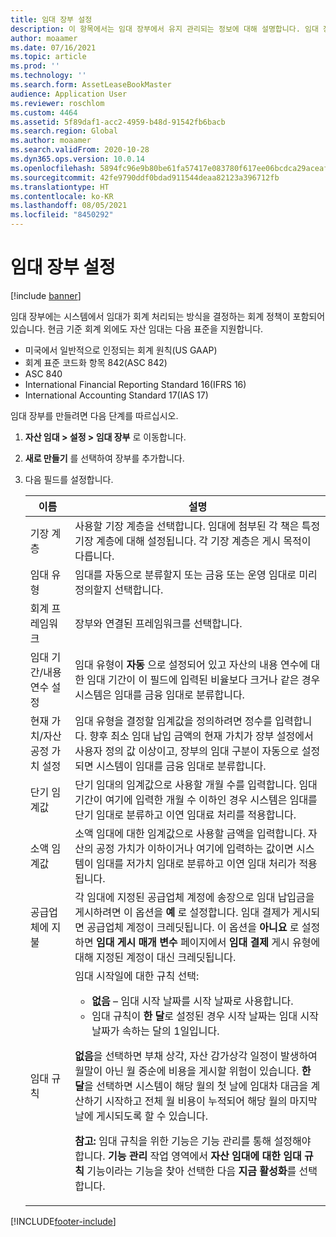 ```yaml
---
title: 임대 장부 설정
description: 이 항목에서는 임대 장부에서 유지 관리되는 정보에 대해 설명합니다. 임대 장부에는 시스템에서 임대가 회계 처리되는 방식을 결정하는 회계 정책이 포함되어 있습니다.
author: moaamer
ms.date: 07/16/2021
ms.topic: article
ms.prod: ''
ms.technology: ''
ms.search.form: AssetLeaseBookMaster
audience: Application User
ms.reviewer: roschlom
ms.custom: 4464
ms.assetid: 5f89daf1-acc2-4959-b48d-91542fb6bacb
ms.search.region: Global
ms.author: moaamer
ms.search.validFrom: 2020-10-28
ms.dyn365.ops.version: 10.0.14
ms.openlocfilehash: 5894fc96e9b80be61fa57417e083780f617ee06bcdca29aceaf164308d17dcda
ms.sourcegitcommit: 42fe9790ddf0bdad911544deaa82123a396712fb
ms.translationtype: HT
ms.contentlocale: ko-KR
ms.lasthandoff: 08/05/2021
ms.locfileid: "8450292"
---
```

# <a name="set-up-lease-books"></a>임대 장부 설정

[!include [banner](../includes/banner.md)]

임대 장부에는 시스템에서 임대가 회계 처리되는 방식을 결정하는 회계 정책이 포함되어 있습니다. 현금 기준 회계 외에도 자산 임대는 다음 표준을 지원합니다.

- 미국에서 일반적으로 인정되는 회계 원칙(US GAAP)
- 회계 표준 코드화 항목 842(ASC 842)
- ASC 840
- International Financial Reporting Standard 16(IFRS 16)
- International Accounting Standard 17(IAS 17)

임대 장부를 만들려면 다음 단계를 따르십시오.

1. **자산 임대 \> 설정 \> 임대 장부** 로 이동합니다.
2. **새로 만들기** 를 선택하여 장부를 추가합니다.
3. 다음 필드를 설정합니다.

    | 이름                                     | 설명 |
    |------------------------------------------|-------------|
    | 기장 계층                            | 사용할 기장 계층을 선택합니다. 임대에 첨부된 각 책은 특정 기장 계층에 대해 설정됩니다. 각 기장 계층은 게시 목적이 다릅니다. |
    | 임대 유형                               | 임대를 자동으로 분류할지 또는 금융 또는 운영 임대로 미리 정의할지 선택합니다. |
    | 회계 프레임워크                     | 장부와 연결된 프레임워크를 선택합니다. |
    | 임대 기간/내용 연수 설정          | 임대 유형이 **자동** 으로 설정되어 있고 자산의 내용 연수에 대한 임대 기간이 이 필드에 입력된 비율보다 크거나 같은 경우 시스템은 임대를 금융 임대로 분류합니다.  |
    | 현재 가치/자산 공정 가치 설정   | 임대 유형을 결정할 임계값을 정의하려면 정수를 입력합니다. 향후 최소 임대 납입 금액의 현재 가치가 장부 설정에서 사용자 정의 값 이상이고, 장부의 임대 구분이 자동으로 설정되면 시스템이 임대를 금융 임대로 분류합니다. |
    | 단기 임계값                     | 단기 임대의 임계값으로 사용할 개월 수를 입력합니다. 임대 기간이 여기에 입력한 개월 수 이하인 경우 시스템은 임대를 단기 임대로 분류하고 이연 임대료 처리를 적용합니다. |
    | 소액 임계값                      | 소액 임대에 대한 임계값으로 사용할 금액을 입력합니다. 자산의 공정 가치가 이하이거나 여기에 입력하는 값이면 시스템이 임대를 저가치 임대로 분류하고 이연 임대 처리가 적용됩니다. |
    | 공급업체에 지불                            | 각 임대에 지정된 공급업체 계정에 송장으로 임대 납입금을 게시하려면 이 옵션을 **예** 로 설정합니다. 임대 결제가 게시되면 공급업체 계정이 크레딧됩니다. 이 옵션을 **아니요** 로 설정하면 **임대 게시 매개 변수** 페이지에서 **임대 결제** 게시 유형에 대해 지정된 계정이 대신 크레딧됩니다. |
    | 임대 규칙                       | 임대 시작일에 대한 규칙 선택:<ul><li><b>없음</b> – 임대 시작 날짜를 시작 날짜로 사용합니다.</li><li>임대 규칙이 <b>한 달</b>로 설정된 경우 시작 날짜는 임대 시작 날짜가 속하는 달의 1일입니다.</li></ul><p><b>없음</b>을 선택하면 부채 상각, 자산 감가상각 일정이 발생하여 월말이 아닌 월 중순에 비용을 게시할 위험이 있습니다. <b>한 달</b>을 선택하면 시스템이 해당 월의 첫 날에 임대차 대금을 계산하기 시작하고 전체 월 비용이 누적되어 해당 월의 마지막 날에 게시되도록 할 수 있습니다.</p><p><strong>참고:</strong> 임대 규칙을 위한 기능은 기능 관리를 통해 설정해야 합니다. <b>기능 관리</b> 작업 영역에서 <b>자산 임대에 대한 임대 규칙</b> 기능이라는 기능을 찾아 선택한 다음 <b>지금 활성화</b>를 선택합니다.</p> |


[!INCLUDE[footer-include](../../includes/footer-banner.md)]

